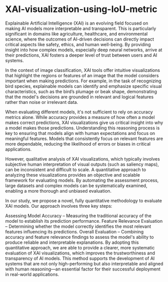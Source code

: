 # XAI-visualization-using-IoU-metric
Explainable Artificial Intelligence (XAI) is an evolving field focused on making AI models more interpretable and transparent. This is particularly significant in domains like agriculture, healthcare, and environmental science, where the outcomes of AI-driven decisions can directly impact critical aspects like safety, ethics, and human well-being. By providing insight into how complex models, especially deep neural networks, arrive at their predictions, XAI fosters a deeper level of trust between users and AI systems.

In the context of image classification, XAI tools offer intuitive visualizations that highlight the regions or features of an image that the model considers important when making predictions. For example, in the task of recognizing bird species, explainable models can identify and emphasize specific visual characteristics, such as the bird’s plumage or beak shape, demonstrating that the model's decisions are grounded in relevant and logical features rather than noise or irrelevant data.

When evaluating different models, it's not sufficient to rely on accuracy metrics alone. While accuracy provides a measure of how often a model makes correct predictions, XAI visualizations give us critical insight into why a model makes those predictions. Understanding this reasoning process is key to ensuring that models align with human expectations and focus on meaningful features. Models that consistently focus on relevant features are more dependable, reducing the likelihood of errors or biases in critical applications.

However, qualitative analysis of XAI visualizations, which typically involves subjective human interpretation of visual outputs (such as saliency maps), can be inconsistent and difficult to scale. A quantitative approach to analyzing these visualizations provides an objective and scalable framework for evaluating models. By automating the assessment process, large datasets and complex models can be systematically examined, enabling a more thorough and unbiased evaluation.

In our study, we propose a novel, fully quantitative methodology to evaluate XAI models. Our approach involves three key steps:

Assessing Model Accuracy – Measuring the traditional accuracy of the model to establish its prediction performance.
Feature Relevance Evaluation – Determining whether the model correctly identifies the most relevant features influencing its predictions.
Overall Evaluation – Combining accuracy and feature relevance findings to assess the model's ability to produce reliable and interpretable explanations.
By adopting this quantitative approach, we are able to provide a clearer, more systematic evaluation of XAI visualizations, which improves the trustworthiness and transparency of AI models. This method supports the development of AI systems that are not only high-performing but also interpretable and aligned with human reasoning—an essential factor for their successful deployment in real-world applications.


